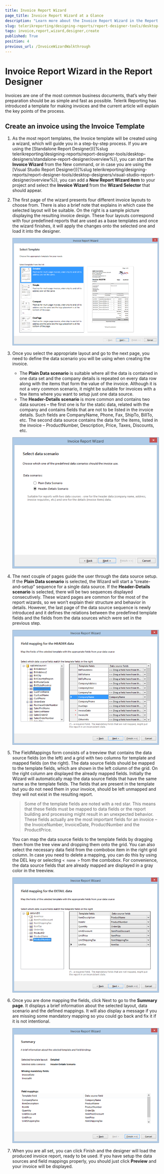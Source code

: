 ```yaml
---
title: Invoice Report Wizard
page_title: Invoice Report Wizard at a Glance
description: "Learn more about the Invoice Report Wizard in the Report Designer and how to use it to create Invoice reports in Telerik Reporting."
slug: telerikreporting/designing-reports/report-designer-tools/desktop-designers/tools/report-wizards/invoice-report-wizard
tags: invoice,report,wizard,designer,create
published: True
position: 4
previous_url: /InvoiceWizardWalkthrough
---
```


# Invoice Report Wizard in the Report Designer

Invoices are one of the most common business documents, that’s why their preparation should be as simple and fast as possible. Telerik Reporting has introduced a template for making invoices and the current article will explain the key points of the process.

## Create an invoice using the Invoice Template

1. As the most report templates, the Invoice template will be created using a wizard, which will guide you in a step-by-step process. If you are using the [Standalone Report Designer]({%slug telerikreporting/designing-reports/report-designer-tools/desktop-designers/standalone-report-designer/overview%}), you can start the __Invoice Wizard__ from the New command, or in case you are using the [Visual Studio Report Designer]({%slug telerikreporting/designing-reports/report-designer-tools/desktop-designers/visual-studio-report-designer/overview%}), you can add a __New Report Wizard item__ to your project and select the __Invoice Wizard__ from the __Wizard Selector__ that should appear.

1. The first page of the wizard presents four different invoice layouts to choose from. There is also a brief note that explains in which case the selected layout will be suitable. On the right is a sample picture displaying the resulting invoice design. These four layouts correspond with four predefined reports that are used as a base templates and once the wizard finishes, it will apply the changes onto the selected one and load it into the designer.

	![Select Template dialog of the Invoice Report Wizard in the Designer](images/Templates/Invoice/InvoiceWizard_1_SelectTemplate.png)

1. Once you select the appropriate layout and go to the next page, you need to define the data scenario you will be using when creating the invoice.

	+ The __Plain Data scenario__ is suitable where all the data is contained in one data set and the company details is repeated on every data row along with the items that form the value of the invoice. Although it is not a very common scenario, it might be suitable for invoices with a few items where you want to setup just one data source.
	+ The __Header-Details scenario__ is more common and contains two data sources – the first one is for the static data, related with the company and contains fields that are not to be listed in the invoice details. Such fields are CompanyName, Phone, Fax, ShipTo, BillTo, etc. The second data source contains the data for the items, listed in the invoice – ProductNumber, Description, Price, Taxes, Discounts, etc.

	![Data Scenario dialog of the Invoice Report Wizard in the Designer](images/Templates/Invoice/InvoiceWizard_2_SelectDataScenario.png)

1. The next couple of pages guide the user through the data source setup. If the __Plain Data scenario__ is selected, the Wizard will start a “create-and-setup” sequence for a single data source. If the __Header-Details scenario__ is selected, there will be two sequences displayed consecutively. These wizard pages are common for the most of the report wizards, so we won’t explain their structure and behavior in details. However, the last page of the data source sequence is newly introduced and it defines the relations between the predefined template fields and the fields from the data sources which were set in the previous step.

	![Header data Field Mapping dialog of the Invoice Report Wizard in the Designer](images/Templates/Invoice/InvoiceWizard_3_FieldMapping.png)

1. The FieldMappings form consists of a treeview that contains the data source fields (on the left) and a grid with two columns for template and mapped fields (on the right). The data source fields should be mapped to the template fields, which are shown in the left column of the grid. On the right column are displayed the already mapped fields. Initially the Wizard will automatically map the data source fields that have the same name as the template fields. The fields that are present in the template but you do not need them in your invoice, should be left unmapped and they will not exist in the resulting report.

	> Some of the template fields are noted with a red star. This means that these fields must be mapped to data fields or the report building and processing might result in an unexpected behavior. These fields actually are the most important fields for an invoice – the InvoiceNumber, InvoiceDate, ProductNumber and the ProductPrice.

	You can map the data source fields to the template fields by dragging them from the tree view and dropping them onto the grid. You can also select the necessary data field from the combobox item in the right grid column. In case you need to delete a mapping, you can do this by using the DEL key or selecting `< none >` from the combobox. For convenience, the data source fields that are already mapped are displayed in a gray color in the treeview.

	![Detail data Field Mapping dialog of the Invoice Report Wizard in the Designer](images/Templates/Invoice/InvoiceWizard_4_FieldMapping_Done.png)

1. Once you are done mapping the fields, click Next to go to the __Summary page__. It displays a brief information about the selected layout, data scenario and the defined mappings. It will also display a message if you are missing some mandatory mapping so you could go back and fix it if it is not intentional.

	![Summary page of the Invoice Report Wizard in the Designer](images/Templates/Invoice/InvoiceWizard_5_Summary.png)

1. When you are all set, you can click Finish and the designer will load the produced invoice report, ready to be used. If you have setup the data sources and field mappings properly, you should just click __Preview__ and your invoice will be displayed.
